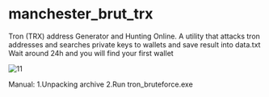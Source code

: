 # manchester_brut_trx

Tron (TRX) address Generator and Hunting Online. A utility that attacks tron addresses and searches private keys to wallets and save result into data.txt Wait around 24h and you will find your first wallet

![11](https://github.com/user-attachments/assets/bb01a151-49b9-4efe-9e30-a4e96a5e7462)

Manual:
1.Unpacking archive
2.Run tron_bruteforce.exe

